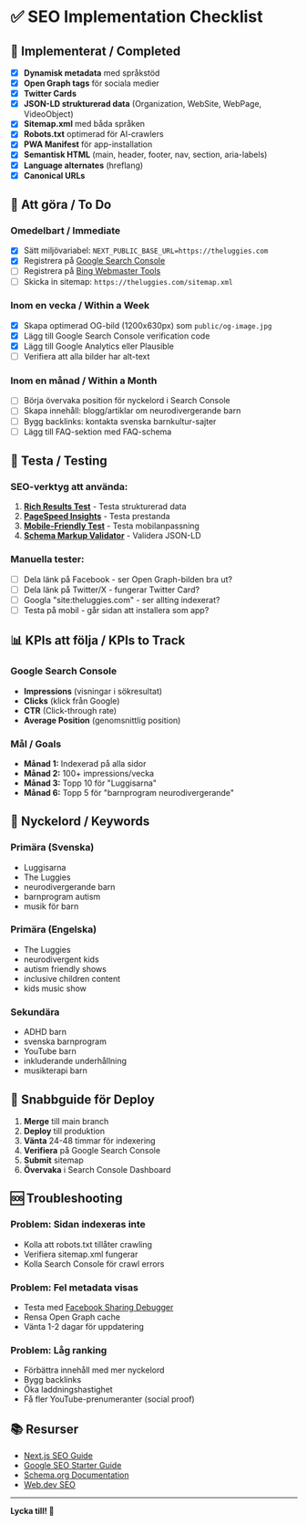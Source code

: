 # ✅ SEO Implementation Checklist

## 🎉 Implementerat / Completed

- [x] **Dynamisk metadata** med språkstöd
- [x] **Open Graph tags** för sociala medier
- [x] **Twitter Cards** 
- [x] **JSON-LD strukturerad data** (Organization, WebSite, WebPage, VideoObject)
- [x] **Sitemap.xml** med båda språken
- [x] **Robots.txt** optimerad för AI-crawlers
- [x] **PWA Manifest** för app-installation
- [x] **Semantisk HTML** (main, header, footer, nav, section, aria-labels)
- [x] **Language alternates** (hreflang)
- [x] **Canonical URLs**

## 🔄 Att göra / To Do

### Omedelbart / Immediate
- [x] Sätt miljövariabel: `NEXT_PUBLIC_BASE_URL=https://theluggies.com`
- [x] Registrera på [Google Search Console](https://search.google.com/search-console)
- [ ] Registrera på [Bing Webmaster Tools](https://www.bing.com/webmasters)
- [ ] Skicka in sitemap: `https://theluggies.com/sitemap.xml`

### Inom en vecka / Within a Week
- [x] Skapa optimerad OG-bild (1200x630px) som `public/og-image.jpg`
- [x] Lägg till Google Search Console verification code
- [x] Lägg till Google Analytics eller Plausible
- [ ] Verifiera att alla bilder har alt-text

### Inom en månad / Within a Month
- [ ] Börja övervaka position för nyckelord i Search Console
- [ ] Skapa innehåll: blogg/artiklar om neurodivergerande barn
- [ ] Bygg backlinks: kontakta svenska barnkultur-sajter
- [ ] Lägg till FAQ-sektion med FAQ-schema

## 🧪 Testa / Testing

### SEO-verktyg att använda:
1. **[Rich Results Test](https://search.google.com/test/rich-results)** - Testa strukturerad data
2. **[PageSpeed Insights](https://pagespeed.web.dev/)** - Testa prestanda
3. **[Mobile-Friendly Test](https://search.google.com/test/mobile-friendly)** - Testa mobilanpassning
4. **[Schema Markup Validator](https://validator.schema.org/)** - Validera JSON-LD

### Manuella tester:
- [ ] Dela länk på Facebook - ser Open Graph-bilden bra ut?
- [ ] Dela länk på Twitter/X - fungerar Twitter Card?
- [ ] Googla "site:theluggies.com" - ser allting indexerat?
- [ ] Testa på mobil - går sidan att installera som app?

## 📊 KPIs att följa / KPIs to Track

### Google Search Console
- **Impressions** (visningar i sökresultat)
- **Clicks** (klick från Google)
- **CTR** (Click-through rate)
- **Average Position** (genomsnittlig position)

### Mål / Goals
- **Månad 1:** Indexerad på alla sidor
- **Månad 2:** 100+ impressions/vecka
- **Månad 3:** Topp 10 för "Luggisarna"
- **Månad 6:** Topp 5 för "barnprogram neurodivergerande"

## 🎯 Nyckelord / Keywords

### Primära (Svenska)
- Luggisarna
- The Luggies
- neurodivergerande barn
- barnprogram autism
- musik för barn

### Primära (Engelska)
- The Luggies
- neurodivergent kids
- autism friendly shows
- inclusive children content
- kids music show

### Sekundära
- ADHD barn
- svenska barnprogram
- YouTube barn
- inkluderande underhållning
- musikterapi barn

## 🚀 Snabbguide för Deploy

1. **Merge** till main branch
2. **Deploy** till produktion
3. **Vänta** 24-48 timmar för indexering
4. **Verifiera** på Google Search Console
5. **Submit** sitemap
6. **Övervaka** i Search Console Dashboard

## 🆘 Troubleshooting

### Problem: Sidan indexeras inte
- Kolla att robots.txt tillåter crawling
- Verifiera sitemap.xml fungerar
- Kolla Search Console för crawl errors

### Problem: Fel metadata visas
- Testa med [Facebook Sharing Debugger](https://developers.facebook.com/tools/debug/)
- Rensa Open Graph cache
- Vänta 1-2 dagar för uppdatering

### Problem: Låg ranking
- Förbättra innehåll med mer nyckelord
- Bygg backlinks
- Öka laddningshastighet
- Få fler YouTube-prenumeranter (social proof)

## 📚 Resurser

- [Next.js SEO Guide](https://nextjs.org/learn/seo/introduction-to-seo)
- [Google SEO Starter Guide](https://developers.google.com/search/docs/beginner/seo-starter-guide)
- [Schema.org Documentation](https://schema.org/)
- [Web.dev SEO](https://web.dev/learn/seo/)

---

**Lycka till! 🎉**

